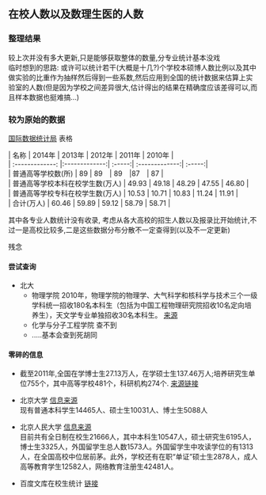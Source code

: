 ## 在校人数以及数理生医的人数
### 整理结果   
较上次并没有多大更新,只是能够获取整体的数量,分专业统计基本没戏   
临时想到的思路: 或许可以统计若干(大概是十几?)个学校本硕博人数比例以及其中做实验的比重作为抽样然后得到一些系数,然后应用到全国的统计数据来估算上实验室的人数(但是因为学校之间差异很大,估计得出的结果在精确度应该差得可以,而且样本数据也挺难搞...)  

### 较为原始的数据
[国际数据统计局](http://data.stats.gov.cn/easyquery.htm?cn=E0103&zb=A0M01&reg=110000&sj=2012)
表格


| 名称        | 2014年           | 2013年  |  2012年  |  2011年  |    2010年  |   
| :-------------: |:-------------:| :-----:|  :-------------:| :-----:|  
| 普通高等学校数(所) | 89 |	89　| 89　|87　| 87 |  
| 普通高等学校本科在校学生数(万人) | 49.93	| 49.18	| 48.29 | 	47.55 |	46.80 |  
| 普通高等学校专科在校学生数(万人) | 10.53	| 10.71	| 10.83	| 11.24	| 11.91 |  
| 合计(万人) | 60.46 |	59.89 |	59.12 |	58.79 |	58.71 |  

其中各专业人数统计没有收录, 考虑从各大高校的招生人数以及报录比开始统计,不过一是高校比较多,二是这些数据分布分散不一定查得到(以及不一定更新)

残念

#### 尝试查询
- 北大
    - 物理学院 2010年，物理学院的物理学、大气科学和核科学与技术三个一级学科统一招收180名本科生（包括为中国工程物理研究院招收10名定向培养生），天文学专业单独招收30名本科生。 [来源](http://www.phy.pku.edu.cn/admissions/under/recruitment.xml)
    - 化学与分子工程学院 查不到
    - .....基本会查到死胡同


#### 零碎的信息
- 截至2011年,全国在学博士生27.13万人，在学硕士生137.46万人;培养研究生单位755个，其中高等学校481个，科研机构274个. [来源链接](http://202.205.176.169/tjgb/2011%E5%B9%B4%E5%85%A8%E5%9B%BD%E6%95%99%E8%82%B2%E4%BA%8B%E4%B8%9A%E5%8F%91%E5%B1%95%E7%BB%9F%E8%AE%A1%E5%85%AC%E6%8A%A5.htm) 

- 北京大学  [信息来源](http://xuexiao.liuxue86.com/xuexiao/1/zaixiao)  
现有普通本科学生14465人、硕士生10031人、博士生5088人

- 北京人民大学 [信息来源](http://xuexiao.liuxue86.com/xuexiao/2/zaixiao)  
目前共有全日制在校生21666人，其中本科生10547人，硕士研究生6195人，博士生3325人，外国留学生总人数1573人。外国留学生中攻读学位的有1313人，在全国高校中位居前茅。此外，学校还有在职“单证”硕士生2878人，成人高等教育学生12582人，网络教育注册生42481人。


- 百度文库在校生统计 [链接](http://wenku.baidu.com/link?url=kPwwtxGc8iNBPlJIgl-8jIHDlodD7E7wHIoFgNBv00C75Wie7XmrY13eRKSmQwgRnvULLdFMSD9kAsHm1srale6nt899QqpOVc8Mo6Ne0Se)
